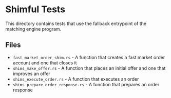 # Shimful Tests

This directory contains tests that use the fallback entrypoint of the matching engine program.

## Files

- `fast_market_order_shim.rs` - A function that creates a fast market order account and one that closes it
- `shims_make_offer.rs` - A function that places an initial offer and one that improves an offer
- `shims_execute_order.rs` - A function that executes an order
- `shims_prepare_order_response.rs` - A function that prepares an order response
